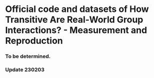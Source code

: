 # Official code and datasets of How Transitive Are Real-World Group Interactions? - Measurement and Reproduction

### To be determined.
### Update 230203
